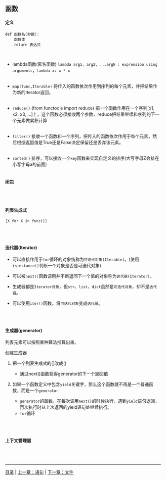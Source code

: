 ## 函数

#### 定义

```
def 函数名(参数):
    函数体
    return 表达式
```

<br>

* lambda函数(匿名函数) `lambda arg1, arg2, ...argN : expression using arguments`，`lambda x: x * x`
<br><br>

* `map(func,Iterable)` 将传入的函数依次作用到序列的每个元素，并把结果作为新的Iterator返回。
<br><br>

* `reduce()` (from functools import reduce) 把一个函数作用在一个序列[x1, x2, x3, ...]上，这个函数必须接收两个参数，reduce把结果继续和序列的下一个元素做累积计算
<br><br>

* `filter()` 接收一个函数和一个序列，把传入的函数依次作用于每个元素，然后根据返回值是True还是False决定保留还是丢弃该元素。
<br><br>

* `sorted()` 排序，可以接收一个`key`函数来实现自定义的排序(大写字母Z会排在小写字母a的前面)
<br><br>


#### 闭包

<br><br>


#### 列表生成式

 `[X for X in func()]` 
 
 <br><br>


#### 迭代器(Iterator)

* 可以直接作用于`for`循环的对象统称为`可迭代对象(Iterable)`。(使用`isinstance()`判断一个对象是否是可迭代对象)

* 可以被`next()`函数调用并不断返回下一个值的对象称为`迭代器(Iterator)`。

* 生成器都是`Iterator对象`，但`str`、`list`、`dict`虽然是`可迭代对象`，却不是`迭代器`。

* 可以使用`iter()`函数，将`可迭代对象`变成`迭代器`。

<br><br>


#### 生成器(generator)

列表元素可以按照某种算法推算出来。

创建生成器

1. 把一个列表生成式的[]改成()

    * 通过next()函数获得generator的下一个返回值
    
2. 如果一个函数定义中包含`yield`关键字，那么这个函数就不再是一个普通函数，而是一个`generator`

    * `generator`的函数，在每次调用`next()`的时候执行，遇到`yield`语句返回，再次执行时从上次返回的yield语句处继续执行。
    * `for`循环

<br><br>


#### 上下文管理器


<br><br>

-----

[目录](https://github.com/ykqmain/Learning-Python-with-Git) | [上一章：语句](https://github.com/ykqmain/Learning-Python-with-Git/blob/master/text/2.md) | [下一章：文件](https://github.com/ykqmain/Learning-Python-with-Git/blob/master/text/4.md)
